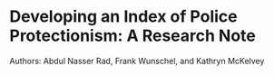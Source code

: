 # Developing an Index of Police Protectionism: A Research Note
Authors: Abdul Nasser Rad, Frank Wunschel, and Kathryn McKelvey
